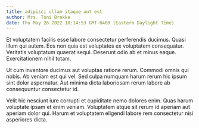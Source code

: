 ```yaml
---
title: adipisci ullam itaque aut est
author: Mrs. Toni Brekke
date: Thu May 26 2022 18:14:53 GMT-0400 (Eastern Daylight Time)
---
```

Et voluptatem facilis esse labore consectetur perferendis ducimus. Quasi illum qui autem. Eos non quia est voluptates ex voluptatem consequatur. Veritatis voluptatum quaerat sequi. Deserunt odio ab et minus eaque. Exercitationem nihil totam.

 Ut cum inventore ducimus aut voluptas ratione rerum. Commodi omnis qui nobis. Ab veniam est qui vel. Sed culpa numquam harum rerum hic ipsum sint dolor aspernatur. Aut minima dicta laboriosam rerum labore ab consequuntur consectetur id.

 Velit hic nesciunt iure corrupti et cupiditate nemo dolores enim. Quas harum voluptate ipsam et enim veniam. Voluptatem atque sit rerum id aperiam aut aperiam dolor qui. Harum et voluptatem eligendi labore rem consectetur nisi asperiores dicta.